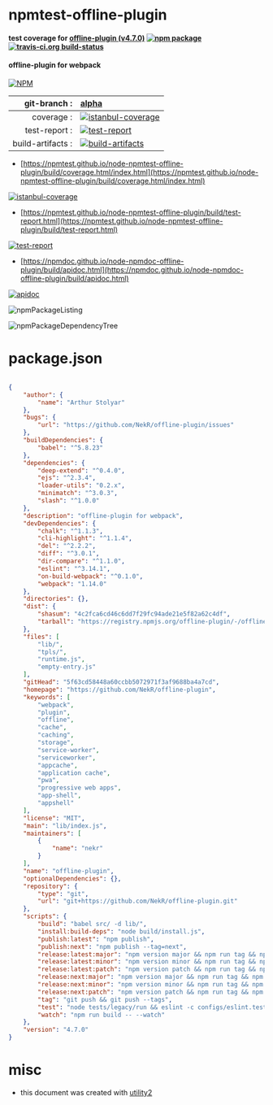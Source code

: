 # npmtest-offline-plugin

#### test coverage for  [offline-plugin (v4.7.0)](https://github.com/NekR/offline-plugin)  [![npm package](https://img.shields.io/npm/v/npmtest-offline-plugin.svg?style=flat-square)](https://www.npmjs.org/package/npmtest-offline-plugin) [![travis-ci.org build-status](https://api.travis-ci.org/npmtest/node-npmtest-offline-plugin.svg)](https://travis-ci.org/npmtest/node-npmtest-offline-plugin)

#### offline-plugin for webpack

[![NPM](https://nodei.co/npm/offline-plugin.png?downloads=true&downloadRank=true&stars=true)](https://www.npmjs.com/package/offline-plugin)

| git-branch : | [alpha](https://github.com/npmtest/node-npmtest-offline-plugin/tree/alpha)|
|--:|:--|
| coverage : | [![istanbul-coverage](https://npmtest.github.io/node-npmtest-offline-plugin/build/coverage.badge.svg)](https://npmtest.github.io/node-npmtest-offline-plugin/build/coverage.html/index.html)|
| test-report : | [![test-report](https://npmtest.github.io/node-npmtest-offline-plugin/build/test-report.badge.svg)](https://npmtest.github.io/node-npmtest-offline-plugin/build/test-report.html)|
| build-artifacts : | [![build-artifacts](https://npmtest.github.io/node-npmtest-offline-plugin/glyphicons_144_folder_open.png)](https://github.com/npmtest/node-npmtest-offline-plugin/tree/gh-pages/build)|

- [https://npmtest.github.io/node-npmtest-offline-plugin/build/coverage.html/index.html](https://npmtest.github.io/node-npmtest-offline-plugin/build/coverage.html/index.html)

[![istanbul-coverage](https://npmtest.github.io/node-npmtest-offline-plugin/build/screenCapture.buildCi.browser.%252Ftmp%252Fbuild%252Fcoverage.lib.html.png)](https://npmtest.github.io/node-npmtest-offline-plugin/build/coverage.html/index.html)

- [https://npmtest.github.io/node-npmtest-offline-plugin/build/test-report.html](https://npmtest.github.io/node-npmtest-offline-plugin/build/test-report.html)

[![test-report](https://npmtest.github.io/node-npmtest-offline-plugin/build/screenCapture.buildCi.browser.%252Ftmp%252Fbuild%252Ftest-report.html.png)](https://npmtest.github.io/node-npmtest-offline-plugin/build/test-report.html)

- [https://npmdoc.github.io/node-npmdoc-offline-plugin/build/apidoc.html](https://npmdoc.github.io/node-npmdoc-offline-plugin/build/apidoc.html)

[![apidoc](https://npmdoc.github.io/node-npmdoc-offline-plugin/build/screenCapture.buildCi.browser.%252Ftmp%252Fbuild%252Fapidoc.html.png)](https://npmdoc.github.io/node-npmdoc-offline-plugin/build/apidoc.html)

![npmPackageListing](https://npmtest.github.io/node-npmtest-offline-plugin/build/screenCapture.npmPackageListing.svg)

![npmPackageDependencyTree](https://npmtest.github.io/node-npmtest-offline-plugin/build/screenCapture.npmPackageDependencyTree.svg)



# package.json

```json

{
    "author": {
        "name": "Arthur Stolyar"
    },
    "bugs": {
        "url": "https://github.com/NekR/offline-plugin/issues"
    },
    "buildDependencies": {
        "babel": "^5.8.23"
    },
    "dependencies": {
        "deep-extend": "^0.4.0",
        "ejs": "^2.3.4",
        "loader-utils": "0.2.x",
        "minimatch": "^3.0.3",
        "slash": "^1.0.0"
    },
    "description": "offline-plugin for webpack",
    "devDependencies": {
        "chalk": "^1.1.3",
        "cli-highlight": "^1.1.4",
        "del": "^2.2.2",
        "diff": "^3.0.1",
        "dir-compare": "^1.1.0",
        "eslint": "^3.14.1",
        "on-build-webpack": "^0.1.0",
        "webpack": "1.14.0"
    },
    "directories": {},
    "dist": {
        "shasum": "4c2fca6cd46c6dd7f29fc94ade21e5f82a62c4df",
        "tarball": "https://registry.npmjs.org/offline-plugin/-/offline-plugin-4.7.0.tgz"
    },
    "files": [
        "lib/",
        "tpls/",
        "runtime.js",
        "empty-entry.js"
    ],
    "gitHead": "5f63cd58448a60ccbb5072971f3af9688ba4a7cd",
    "homepage": "https://github.com/NekR/offline-plugin",
    "keywords": [
        "webpack",
        "plugin",
        "offline",
        "cache",
        "caching",
        "storage",
        "service-worker",
        "serviceworker",
        "appcache",
        "application cache",
        "pwa",
        "progressive web apps",
        "app-shell",
        "appshell"
    ],
    "license": "MIT",
    "main": "lib/index.js",
    "maintainers": [
        {
            "name": "nekr"
        }
    ],
    "name": "offline-plugin",
    "optionalDependencies": {},
    "repository": {
        "type": "git",
        "url": "git+https://github.com/NekR/offline-plugin.git"
    },
    "scripts": {
        "build": "babel src/ -d lib/",
        "install:build-deps": "node build/install.js",
        "publish:latest": "npm publish",
        "publish:next": "npm publish --tag=next",
        "release:latest:major": "npm version major && npm run tag && npm run publish:latest",
        "release:latest:minor": "npm version minor && npm run tag && npm run publish:latest",
        "release:latest:patch": "npm version patch && npm run tag && npm run publish:latest",
        "release:next:major": "npm version major && npm run tag && npm run publish:next",
        "release:next:minor": "npm version minor && npm run tag && npm run publish:next",
        "release:next:patch": "npm version patch && npm run tag && npm run publish:next",
        "tag": "git push && git push --tags",
        "test": "node tests/legacy/run && eslint -c configs/eslint.tests.json 'tests/**/**.js'",
        "watch": "npm run build -- --watch"
    },
    "version": "4.7.0"
}
```



# misc
- this document was created with [utility2](https://github.com/kaizhu256/node-utility2)
